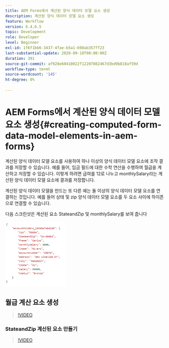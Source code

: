 ```yaml
---
title: AEM Forms에서 계산된 양식 데이터 모델 요소 생성
description: 계산된 양식 데이터 모델 요소 생성
feature: Workflow
version: 6.4,6.5
topic: Development
role: Developer
level: Beginner
exl-id: 1f6f1bb6-3437-4fae-b5a1-698ab357ff23
last-substantial-update: 2020-09-10T00:00:00Z
duration: 391
source-git-commit: af928e60410022f12207082467d3bd9b818af59d
workflow-type: tm+mt
source-wordcount: '145'
ht-degree: 0%

---
```


# AEM Forms에서 계산된 양식 데이터 모델 요소 생성{#creating-computed-form-data-model-elements-in-aem-forms}

계산된 양식 데이터 모델 요소를 사용하여 하나 이상의 양식 데이터 모델 요소에 조작 결과를 저장할 수 있습니다. 예를 들어, 임금 필드에 대한 수학 연산을 수행하여 월급을 계산하고 저장할 수 있습니다. 이렇게 하려면 급여를 12로 나누고 monthlySalary라는 계산된 양식 데이터 모델 요소에 결과를 저장합니다.

계산된 양식 데이터 모델을 만드는 또 다른 예는 둘 이상의 양식 데이터 모델 요소를 연결하는 것입니다. 예를 들어 상태 및 zip 양식 데이터 모델 요소를 두 요소 사이에 하이픈으로 연결할 수 있습니다.

다음 스크린샷은 계산된 요소 StateandZip 및 monthlySalary를 보여 줍니다

![computedfdmelement](assets/computedfdmelement.gif)

## 월급 계산 요소 생성

>[!VIDEO](https://video.tv.adobe.com/v/23855?quality=12&learn=on)

### StateandZip 계산된 요소 만들기

>[!VIDEO](https://video.tv.adobe.com/v/23856?quality=12&learn=on)
